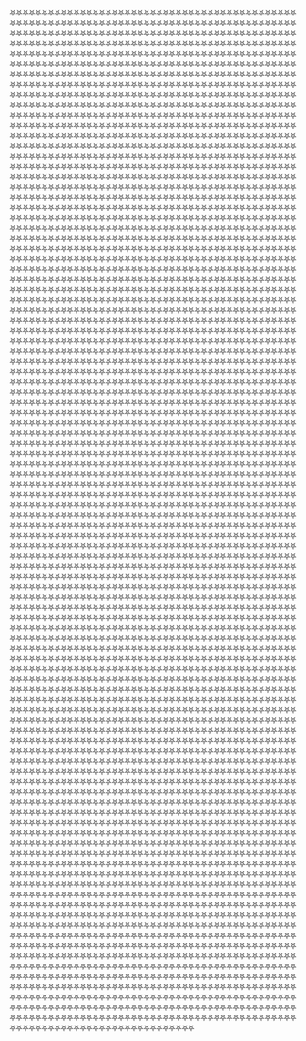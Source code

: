 ⛧⛧⛧⛧⛧⛧⛧⛧⛧⛧⛧⛧⛧⛧⛧⛧⛧⛧⛧⛧⛧⛧⛧⛧⛧⛧⛧⛧⛧⛧⛧⛧⛧⛧⛧⛧⛧⛧⛧⛧⛧⛧⛧⛧⛧⛧⛧⛧⛧⛧⛧⛧⛧⛧⛧⛧⛧⛧⛧⛧⛧⛧⛧⛧⛧⛧⛧⛧⛧⛧⛧⛧⛧⛧⛧⛧⛧⛧⛧⛧⛧⛧⛧⛧⛧⛧⛧⛧⛧⛧⛧⛧⛧⛧⛧⛧⛧⛧⛧⛧⛧⛧⛧⛧⛧⛧⛧⛧⛧⛧⛧⛧⛧⛧⛧⛧⛧⛧⛧⛧⛧⛧⛧⛧⛧⛧⛧⛧⛧⛧⛧⛧⛧⛧⛧⛧⛧⛧⛧⛧⛧⛧⛧⛧⛧⛧⛧⛧⛧⛧⛧⛧⛧⛧⛧⛧⛧⛧⛧⛧⛧⛧⛧⛧⛧⛧⛧⛧⛧⛧⛧⛧⛧⛧⛧⛧⛧⛧⛧⛧⛧⛧⛧⛧⛧⛧⛧⛧⛧⛧⛧⛧⛧⛧⛧⛧⛧⛧⛧⛧⛧⛧⛧⛧⛧⛧⛧⛧⛧⛧⛧⛧⛧⛧⛧⛧⛧⛧⛧⛧⛧⛧⛧⛧⛧⛧⛧⛧⛧⛧⛧⛧⛧⛧⛧⛧⛧⛧⛧⛧⛧⛧⛧⛧⛧⛧⛧⛧⛧⛧⛧⛧⛧⛧⛧⛧⛧⛧⛧⛧⛧⛧⛧⛧⛧⛧⛧⛧⛧⛧⛧⛧⛧⛧⛧⛧⛧⛧⛧⛧⛧⛧⛧⛧⛧⛧⛧⛧⛧⛧⛧⛧⛧⛧⛧⛧⛧⛧⛧⛧⛧⛧⛧⛧⛧⛧⛧⛧⛧⛧⛧⛧⛧⛧⛧⛧⛧⛧⛧⛧⛧⛧⛧⛧⛧⛧⛧⛧⛧⛧⛧⛧⛧⛧⛧⛧⛧⛧⛧⛧⛧⛧⛧⛧⛧⛧⛧⛧⛧⛧⛧⛧⛧⛧⛧⛧⛧⛧⛧⛧⛧⛧⛧⛧⛧⛧⛧⛧⛧⛧⛧⛧⛧⛧⛧⛧⛧⛧⛧⛧⛧⛧⛧⛧⛧⛧⛧⛧⛧⛧⛧⛧⛧⛧⛧⛧⛧⛧⛧⛧⛧⛧⛧⛧⛧⛧⛧⛧⛧⛧⛧⛧⛧⛧⛧⛧⛧⛧⛧⛧⛧⛧⛧⛧⛧⛧⛧⛧⛧⛧⛧⛧⛧⛧⛧⛧⛧⛧⛧⛧⛧⛧⛧⛧⛧⛧⛧⛧⛧⛧⛧⛧⛧⛧⛧⛧⛧⛧⛧⛧⛧⛧⛧⛧⛧⛧⛧⛧⛧⛧⛧⛧⛧⛧⛧⛧⛧⛧⛧⛧⛧⛧⛧⛧⛧⛧⛧⛧⛧⛧⛧⛧⛧⛧⛧⛧⛧⛧⛧⛧⛧⛧⛧⛧⛧⛧⛧⛧⛧⛧⛧⛧⛧⛧⛧⛧⛧⛧⛧⛧⛧⛧⛧⛧⛧⛧⛧⛧⛧⛧⛧⛧⛧⛧⛧⛧⛧⛧⛧⛧⛧⛧⛧⛧⛧⛧⛧⛧⛧⛧⛧⛧⛧⛧⛧⛧⛧⛧⛧⛧⛧⛧⛧⛧⛧⛧⛧⛧⛧⛧⛧⛧⛧⛧⛧⛧⛧⛧⛧⛧⛧⛧⛧⛧⛧⛧⛧⛧⛧⛧⛧⛧⛧⛧⛧⛧⛧⛧⛧⛧⛧⛧⛧⛧⛧⛧⛧⛧⛧⛧⛧⛧⛧⛧⛧⛧⛧⛧⛧⛧⛧⛧⛧⛧⛧⛧⛧⛧⛧⛧⛧⛧⛧⛧⛧⛧⛧⛧⛧⛧⛧⛧⛧⛧⛧⛧⛧⛧⛧⛧⛧⛧⛧⛧⛧⛧⛧⛧⛧⛧⛧⛧⛧⛧⛧⛧⛧⛧⛧⛧⛧⛧⛧⛧⛧⛧⛧⛧⛧⛧⛧⛧⛧⛧⛧⛧⛧⛧⛧⛧⛧⛧⛧⛧⛧⛧⛧⛧⛧⛧⛧⛧⛧⛧⛧⛧⛧⛧⛧⛧⛧⛧⛧⛧⛧⛧⛧⛧⛧⛧⛧⛧⛧⛧⛧⛧⛧⛧⛧⛧⛧⛧⛧⛧⛧⛧⛧⛧⛧⛧⛧⛧⛧⛧⛧⛧⛧⛧⛧⛧⛧⛧⛧⛧⛧⛧⛧⛧⛧⛧⛧⛧⛧⛧⛧⛧⛧⛧⛧⛧⛧⛧⛧⛧⛧⛧⛧⛧⛧⛧⛧⛧⛧⛧⛧⛧⛧⛧⛧⛧⛧⛧⛧⛧⛧⛧⛧⛧⛧⛧⛧⛧⛧⛧⛧⛧⛧⛧⛧⛧⛧⛧⛧⛧⛧⛧⛧⛧⛧⛧⛧⛧⛧⛧⛧⛧⛧⛧⛧⛧⛧⛧⛧⛧⛧⛧⛧⛧⛧⛧⛧⛧⛧⛧⛧⛧⛧⛧⛧⛧⛧⛧⛧⛧⛧⛧⛧⛧⛧⛧⛧⛧⛧⛧⛧⛧⛧⛧⛧⛧⛧⛧⛧⛧⛧⛧⛧⛧⛧⛧⛧⛧⛧⛧⛧⛧⛧⛧⛧⛧⛧⛧⛧⛧⛧⛧⛧⛧⛧⛧⛧⛧⛧⛧⛧⛧⛧⛧⛧⛧⛧⛧⛧⛧⛧⛧⛧⛧⛧⛧⛧⛧⛧⛧⛧⛧⛧⛧⛧⛧⛧⛧⛧⛧⛧⛧⛧⛧⛧⛧⛧⛧⛧⛧⛧⛧⛧⛧⛧⛧⛧⛧⛧⛧⛧⛧⛧⛧⛧⛧⛧⛧⛧⛧⛧⛧⛧⛧⛧⛧⛧⛧⛧⛧⛧⛧⛧⛧⛧⛧⛧⛧⛧⛧⛧⛧⛧⛧⛧⛧⛧⛧⛧⛧⛧⛧⛧⛧⛧⛧⛧⛧⛧⛧⛧⛧⛧⛧⛧⛧⛧⛧⛧⛧⛧⛧⛧⛧⛧⛧⛧⛧⛧⛧⛧⛧⛧⛧⛧⛧⛧⛧⛧⛧⛧⛧⛧⛧⛧⛧⛧⛧⛧⛧⛧⛧⛧⛧⛧⛧⛧⛧⛧⛧⛧⛧⛧⛧⛧⛧⛧⛧⛧⛧⛧⛧⛧⛧⛧⛧⛧⛧⛧⛧⛧⛧⛧⛧⛧⛧⛧⛧⛧⛧⛧⛧⛧⛧⛧⛧⛧⛧⛧⛧⛧⛧⛧⛧⛧⛧⛧⛧⛧⛧⛧⛧⛧⛧⛧⛧⛧⛧⛧⛧⛧⛧⛧⛧⛧⛧⛧⛧⛧⛧⛧⛧⛧⛧⛧⛧⛧⛧⛧⛧⛧⛧⛧⛧⛧⛧⛧⛧⛧⛧⛧⛧⛧⛧⛧⛧⛧⛧⛧⛧⛧⛧⛧⛧⛧⛧⛧⛧⛧⛧⛧⛧⛧⛧⛧⛧⛧⛧⛧⛧⛧⛧⛧⛧⛧⛧⛧⛧⛧⛧⛧⛧⛧⛧⛧⛧⛧⛧⛧⛧⛧⛧⛧⛧⛧⛧⛧⛧⛧⛧⛧⛧⛧⛧⛧⛧⛧⛧⛧⛧⛧⛧⛧⛧⛧⛧⛧⛧⛧⛧⛧⛧⛧⛧⛧⛧⛧⛧⛧⛧⛧⛧⛧⛧⛧⛧⛧⛧⛧⛧⛧⛧⛧⛧⛧⛧⛧⛧⛧⛧⛧⛧⛧⛧⛧⛧⛧⛧⛧⛧⛧⛧⛧⛧⛧⛧⛧⛧⛧⛧⛧⛧⛧⛧⛧⛧⛧⛧⛧⛧⛧⛧⛧⛧⛧⛧⛧⛧⛧⛧⛧⛧⛧⛧⛧⛧⛧⛧⛧⛧⛧⛧⛧⛧⛧⛧⛧⛧⛧⛧⛧⛧⛧⛧⛧⛧⛧⛧⛧⛧⛧⛧⛧⛧⛧⛧⛧⛧⛧⛧⛧⛧⛧⛧⛧⛧⛧⛧⛧⛧⛧⛧⛧⛧⛧⛧⛧⛧⛧⛧⛧⛧⛧⛧⛧⛧⛧⛧⛧⛧⛧⛧⛧⛧⛧⛧⛧⛧⛧⛧⛧⛧⛧⛧⛧⛧⛧⛧⛧⛧⛧⛧⛧⛧⛧⛧⛧⛧⛧⛧⛧⛧⛧⛧⛧⛧⛧⛧⛧⛧⛧⛧⛧⛧⛧⛧⛧⛧⛧⛧⛧⛧⛧⛧⛧⛧⛧⛧⛧⛧⛧⛧⛧⛧⛧⛧⛧⛧⛧⛧⛧⛧⛧⛧⛧⛧⛧⛧⛧⛧⛧⛧⛧⛧⛧⛧⛧⛧⛧⛧⛧⛧⛧⛧⛧⛧⛧⛧⛧⛧⛧⛧⛧⛧⛧⛧⛧⛧⛧⛧⛧⛧⛧⛧⛧⛧⛧⛧⛧⛧⛧⛧⛧⛧⛧⛧⛧⛧⛧⛧⛧⛧⛧⛧⛧⛧⛧⛧⛧⛧⛧⛧⛧⛧⛧⛧⛧⛧⛧⛧⛧⛧⛧⛧⛧⛧⛧⛧⛧⛧⛧⛧⛧⛧⛧⛧⛧⛧⛧⛧⛧⛧⛧⛧⛧⛧⛧⛧⛧⛧⛧⛧⛧⛧⛧⛧⛧⛧⛧⛧⛧⛧⛧⛧⛧⛧⛧⛧⛧⛧⛧⛧⛧⛧⛧⛧⛧⛧⛧⛧⛧⛧⛧⛧⛧⛧⛧⛧⛧⛧⛧⛧⛧⛧⛧⛧⛧⛧⛧⛧⛧⛧⛧⛧⛧⛧⛧⛧⛧⛧⛧⛧⛧⛧⛧⛧⛧⛧⛧⛧⛧⛧⛧⛧⛧⛧⛧⛧⛧⛧⛧⛧⛧⛧⛧⛧⛧⛧⛧⛧⛧⛧⛧⛧⛧⛧⛧⛧⛧⛧⛧⛧⛧⛧⛧⛧⛧⛧⛧⛧⛧⛧⛧⛧⛧⛧⛧⛧⛧⛧⛧⛧⛧⛧⛧⛧⛧⛧⛧⛧⛧⛧⛧⛧⛧⛧⛧⛧⛧⛧⛧⛧⛧⛧⛧⛧⛧⛧⛧⛧⛧⛧⛧⛧⛧⛧⛧⛧⛧⛧⛧⛧⛧⛧⛧⛧⛧⛧⛧⛧⛧⛧⛧⛧⛧⛧⛧⛧⛧⛧⛧⛧⛧⛧⛧⛧⛧⛧⛧⛧⛧⛧⛧⛧⛧⛧⛧⛧⛧⛧⛧⛧⛧⛧⛧⛧⛧⛧⛧⛧⛧⛧⛧⛧⛧⛧⛧⛧⛧⛧⛧⛧⛧⛧⛧⛧⛧⛧⛧⛧⛧⛧⛧⛧⛧⛧⛧⛧⛧⛧⛧⛧⛧⛧⛧⛧⛧⛧⛧⛧⛧⛧⛧⛧⛧⛧⛧⛧⛧⛧⛧⛧⛧⛧⛧⛧⛧⛧⛧⛧⛧⛧⛧⛧⛧⛧⛧⛧⛧⛧⛧⛧⛧⛧⛧⛧⛧⛧⛧⛧⛧⛧⛧⛧⛧⛧⛧⛧⛧⛧⛧⛧⛧⛧⛧⛧⛧⛧⛧⛧⛧⛧⛧⛧⛧⛧⛧⛧⛧⛧⛧⛧⛧⛧⛧⛧⛧⛧⛧⛧⛧⛧⛧⛧⛧⛧⛧⛧⛧⛧⛧⛧⛧⛧⛧⛧⛧⛧⛧⛧⛧⛧⛧⛧⛧⛧⛧⛧⛧⛧⛧⛧⛧⛧⛧⛧⛧⛧⛧⛧⛧⛧⛧⛧⛧⛧⛧⛧⛧⛧⛧⛧⛧⛧⛧⛧⛧⛧⛧⛧⛧⛧⛧⛧⛧⛧⛧⛧⛧⛧⛧⛧⛧⛧⛧⛧⛧⛧⛧⛧⛧⛧⛧⛧⛧⛧⛧⛧⛧⛧⛧⛧⛧⛧⛧⛧⛧⛧⛧⛧⛧⛧⛧⛧⛧⛧⛧⛧⛧⛧⛧⛧⛧⛧⛧⛧⛧⛧⛧⛧⛧⛧⛧⛧⛧⛧⛧⛧⛧⛧⛧⛧⛧⛧⛧⛧⛧⛧⛧⛧⛧⛧⛧⛧⛧⛧⛧⛧⛧⛧⛧⛧⛧⛧⛧⛧⛧⛧⛧⛧⛧⛧⛧⛧⛧⛧⛧⛧⛧⛧⛧⛧⛧⛧⛧⛧⛧⛧⛧⛧⛧⛧⛧⛧⛧⛧⛧⛧⛧⛧⛧⛧⛧⛧⛧⛧⛧⛧⛧⛧⛧⛧⛧⛧⛧⛧⛧⛧⛧⛧⛧⛧⛧⛧⛧⛧⛧⛧⛧⛧⛧⛧⛧⛧⛧⛧⛧⛧⛧⛧⛧⛧⛧⛧⛧⛧⛧⛧⛧⛧⛧⛧⛧⛧⛧⛧⛧⛧⛧⛧⛧⛧⛧⛧⛧⛧⛧⛧⛧⛧⛧⛧⛧⛧⛧⛧⛧⛧⛧⛧⛧⛧⛧⛧⛧⛧⛧⛧⛧⛧⛧⛧⛧⛧⛧⛧⛧⛧⛧⛧⛧⛧⛧⛧⛧⛧⛧⛧⛧⛧⛧⛧⛧⛧⛧⛧⛧⛧⛧⛧⛧⛧⛧⛧⛧⛧⛧⛧⛧⛧⛧⛧⛧⛧⛧⛧⛧⛧⛧⛧⛧⛧⛧⛧⛧⛧⛧⛧⛧⛧⛧⛧⛧⛧⛧⛧⛧⛧⛧⛧⛧⛧⛧⛧⛧⛧⛧⛧⛧⛧⛧⛧⛧⛧⛧⛧⛧⛧⛧⛧⛧⛧⛧⛧⛧⛧⛧⛧⛧⛧⛧⛧⛧⛧⛧⛧⛧⛧⛧⛧⛧⛧⛧⛧⛧⛧⛧⛧⛧⛧⛧⛧⛧⛧⛧⛧⛧⛧⛧⛧⛧⛧⛧⛧⛧⛧⛧⛧⛧⛧⛧⛧⛧⛧⛧⛧⛧⛧⛧⛧⛧⛧⛧⛧⛧⛧⛧⛧⛧⛧⛧⛧⛧⛧⛧⛧⛧⛧⛧⛧⛧⛧⛧⛧⛧⛧⛧⛧⛧⛧⛧⛧⛧⛧⛧⛧⛧⛧⛧⛧⛧⛧⛧⛧⛧⛧⛧⛧⛧⛧⛧⛧⛧⛧⛧⛧⛧⛧⛧⛧⛧⛧⛧⛧⛧⛧⛧⛧⛧⛧⛧⛧⛧⛧⛧⛧⛧⛧⛧⛧⛧⛧⛧⛧⛧⛧⛧⛧⛧⛧⛧⛧⛧⛧⛧⛧⛧⛧⛧⛧⛧⛧⛧⛧⛧⛧⛧⛧⛧⛧⛧⛧⛧⛧⛧⛧⛧⛧⛧⛧⛧⛧⛧⛧⛧⛧⛧⛧⛧⛧⛧⛧⛧⛧⛧⛧⛧⛧⛧⛧⛧⛧⛧⛧⛧⛧⛧⛧⛧⛧⛧⛧⛧⛧⛧⛧⛧⛧⛧⛧⛧⛧⛧⛧⛧⛧⛧⛧⛧⛧⛧⛧⛧⛧⛧⛧⛧⛧⛧⛧⛧⛧⛧⛧⛧⛧⛧⛧⛧⛧⛧⛧⛧⛧⛧⛧⛧⛧⛧⛧⛧⛧⛧⛧⛧⛧⛧⛧⛧⛧⛧⛧⛧⛧⛧⛧⛧⛧⛧⛧⛧⛧⛧⛧⛧⛧⛧⛧⛧⛧⛧⛧⛧⛧⛧⛧⛧⛧⛧⛧⛧⛧⛧⛧⛧⛧⛧⛧⛧⛧⛧⛧⛧⛧⛧⛧⛧⛧⛧⛧⛧⛧⛧⛧⛧⛧⛧⛧⛧⛧⛧⛧⛧⛧⛧⛧⛧⛧⛧⛧⛧⛧⛧⛧⛧⛧⛧⛧⛧⛧⛧⛧⛧⛧⛧⛧⛧⛧⛧⛧⛧⛧⛧⛧⛧⛧⛧⛧⛧⛧⛧⛧⛧⛧⛧⛧⛧⛧⛧⛧⛧⛧⛧⛧⛧⛧⛧⛧⛧⛧⛧⛧⛧⛧⛧⛧⛧⛧⛧⛧⛧⛧⛧⛧⛧⛧⛧⛧⛧⛧⛧⛧⛧⛧⛧⛧⛧⛧⛧⛧⛧⛧⛧⛧⛧⛧⛧⛧⛧⛧⛧⛧⛧⛧⛧⛧⛧⛧⛧⛧⛧⛧⛧⛧⛧⛧⛧⛧⛧⛧⛧⛧⛧⛧⛧⛧⛧⛧⛧⛧⛧⛧⛧⛧⛧⛧⛧⛧⛧⛧⛧⛧⛧⛧⛧⛧⛧⛧⛧⛧⛧⛧⛧⛧⛧⛧⛧⛧⛧⛧⛧⛧⛧⛧⛧⛧⛧⛧⛧⛧⛧⛧⛧⛧⛧⛧⛧⛧⛧⛧⛧⛧⛧⛧⛧⛧⛧⛧⛧⛧⛧⛧⛧⛧⛧⛧⛧⛧⛧⛧⛧⛧⛧⛧⛧⛧⛧⛧⛧⛧⛧⛧⛧⛧⛧⛧⛧⛧⛧⛧⛧⛧⛧⛧⛧⛧⛧⛧⛧⛧⛧⛧⛧⛧⛧⛧⛧⛧⛧⛧⛧⛧⛧⛧⛧⛧⛧⛧⛧⛧⛧⛧⛧⛧⛧⛧⛧⛧⛧⛧⛧⛧⛧⛧⛧⛧⛧⛧⛧⛧⛧⛧⛧⛧⛧⛧⛧⛧⛧⛧⛧⛧⛧⛧⛧⛧⛧⛧⛧⛧⛧⛧⛧⛧⛧⛧⛧⛧⛧⛧⛧⛧⛧⛧⛧⛧⛧⛧⛧⛧⛧⛧⛧⛧⛧⛧⛧⛧⛧⛧⛧⛧⛧⛧⛧⛧⛧⛧⛧⛧⛧⛧⛧⛧⛧⛧⛧⛧⛧⛧⛧⛧⛧⛧⛧⛧⛧⛧⛧⛧⛧⛧⛧⛧⛧⛧⛧⛧⛧⛧⛧⛧⛧⛧⛧⛧⛧⛧⛧⛧⛧⛧⛧⛧⛧⛧⛧⛧⛧⛧⛧⛧⛧⛧⛧⛧⛧⛧⛧⛧⛧⛧⛧⛧⛧⛧⛧⛧⛧⛧⛧⛧⛧⛧⛧⛧⛧⛧⛧⛧⛧⛧⛧⛧⛧⛧⛧⛧⛧⛧⛧⛧⛧⛧⛧⛧⛧⛧⛧⛧⛧⛧⛧⛧⛧⛧⛧⛧⛧⛧⛧⛧⛧⛧⛧⛧⛧⛧⛧⛧⛧⛧⛧⛧⛧⛧⛧⛧⛧⛧⛧⛧⛧⛧⛧⛧⛧⛧⛧⛧⛧⛧⛧⛧⛧⛧⛧⛧⛧⛧⛧⛧⛧⛧⛧⛧⛧⛧⛧⛧⛧⛧⛧⛧⛧⛧⛧⛧⛧⛧⛧⛧⛧⛧⛧⛧⛧⛧⛧⛧⛧⛧⛧⛧⛧⛧⛧⛧⛧⛧⛧⛧⛧⛧⛧⛧⛧⛧⛧⛧⛧⛧⛧⛧⛧⛧⛧⛧⛧⛧⛧⛧⛧⛧⛧⛧⛧⛧⛧⛧⛧⛧⛧⛧⛧⛧⛧⛧⛧⛧⛧⛧⛧⛧⛧⛧⛧⛧⛧⛧⛧⛧⛧⛧⛧⛧⛧⛧⛧⛧⛧⛧⛧⛧⛧⛧⛧⛧⛧⛧⛧⛧⛧⛧⛧⛧⛧⛧⛧⛧⛧⛧⛧⛧⛧⛧⛧⛧⛧⛧⛧⛧⛧⛧⛧⛧⛧⛧⛧⛧⛧⛧⛧⛧⛧⛧⛧⛧⛧⛧⛧⛧⛧⛧⛧⛧⛧⛧⛧⛧⛧⛧⛧⛧⛧⛧⛧⛧⛧⛧⛧⛧⛧⛧⛧⛧⛧⛧⛧⛧⛧⛧⛧⛧⛧⛧⛧⛧⛧⛧⛧⛧⛧⛧⛧⛧⛧⛧⛧⛧⛧⛧⛧⛧⛧⛧⛧⛧⛧⛧⛧⛧⛧⛧⛧⛧⛧⛧⛧⛧⛧⛧⛧⛧⛧⛧⛧⛧⛧⛧⛧⛧⛧⛧⛧⛧⛧⛧⛧⛧⛧⛧⛧⛧⛧⛧⛧⛧⛧⛧⛧⛧⛧⛧⛧⛧⛧⛧⛧⛧⛧⛧⛧⛧⛧⛧⛧⛧⛧⛧⛧⛧⛧⛧⛧⛧⛧⛧⛧⛧⛧⛧⛧⛧⛧⛧⛧⛧⛧⛧⛧⛧⛧⛧⛧⛧⛧⛧⛧⛧⛧⛧⛧⛧⛧⛧⛧⛧⛧⛧⛧⛧⛧⛧⛧⛧⛧⛧⛧⛧⛧⛧⛧⛧⛧⛧⛧⛧⛧⛧⛧⛧⛧⛧⛧⛧⛧⛧⛧⛧⛧⛧⛧⛧⛧⛧⛧⛧⛧⛧⛧⛧⛧⛧⛧⛧⛧⛧⛧⛧⛧⛧⛧⛧⛧⛧⛧⛧⛧⛧⛧⛧⛧⛧⛧⛧⛧⛧⛧⛧⛧⛧⛧⛧⛧⛧⛧⛧⛧⛧⛧⛧⛧⛧⛧⛧⛧⛧⛧⛧⛧⛧⛧⛧⛧⛧⛧⛧⛧⛧⛧⛧⛧⛧⛧⛧⛧⛧⛧⛧⛧⛧⛧⛧⛧⛧⛧⛧⛧⛧⛧⛧⛧⛧⛧⛧⛧⛧⛧⛧⛧⛧⛧⛧⛧⛧⛧⛧⛧⛧⛧⛧⛧⛧⛧⛧⛧⛧⛧⛧⛧⛧⛧⛧⛧⛧⛧⛧⛧⛧⛧⛧⛧⛧⛧⛧⛧⛧⛧⛧⛧⛧⛧⛧⛧⛧⛧⛧⛧⛧⛧⛧⛧⛧⛧⛧⛧⛧⛧⛧⛧⛧⛧⛧⛧⛧⛧⛧⛧⛧⛧⛧⛧⛧⛧⛧⛧⛧⛧⛧⛧⛧⛧⛧⛧⛧⛧⛧⛧⛧⛧⛧⛧⛧⛧⛧⛧⛧⛧⛧⛧⛧⛧⛧⛧⛧⛧⛧⛧⛧⛧⛧⛧⛧⛧⛧⛧⛧⛧⛧⛧⛧⛧⛧⛧⛧⛧⛧⛧⛧⛧⛧⛧⛧⛧⛧⛧⛧⛧⛧⛧⛧⛧⛧⛧⛧⛧⛧⛧⛧⛧⛧⛧⛧⛧⛧⛧⛧⛧⛧⛧⛧⛧⛧⛧⛧⛧⛧⛧⛧⛧⛧⛧⛧⛧⛧⛧⛧⛧⛧⛧⛧⛧⛧⛧⛧⛧⛧⛧⛧⛧⛧⛧⛧⛧⛧⛧⛧⛧⛧⛧⛧⛧⛧⛧⛧⛧⛧⛧⛧⛧⛧⛧⛧⛧⛧⛧⛧⛧⛧⛧⛧⛧⛧⛧⛧⛧⛧⛧⛧⛧⛧⛧⛧⛧⛧⛧⛧⛧⛧⛧⛧⛧⛧⛧⛧⛧⛧⛧⛧⛧⛧⛧⛧⛧⛧⛧⛧⛧⛧⛧⛧⛧⛧⛧⛧⛧⛧⛧⛧⛧⛧⛧⛧⛧⛧⛧⛧⛧⛧⛧⛧⛧⛧⛧⛧⛧⛧⛧⛧⛧⛧⛧⛧⛧⛧⛧⛧⛧⛧⛧⛧⛧⛧⛧⛧⛧⛧⛧⛧⛧⛧⛧⛧⛧⛧⛧⛧⛧⛧⛧⛧⛧⛧⛧⛧⛧⛧⛧⛧⛧⛧⛧⛧⛧⛧⛧⛧⛧⛧⛧⛧⛧⛧⛧⛧⛧⛧⛧⛧⛧⛧⛧⛧⛧⛧⛧⛧⛧⛧⛧⛧⛧⛧⛧⛧⛧⛧⛧⛧⛧⛧⛧⛧⛧⛧⛧⛧⛧⛧⛧⛧⛧⛧⛧⛧⛧⛧⛧⛧⛧⛧⛧⛧⛧⛧⛧⛧⛧⛧⛧⛧⛧⛧⛧⛧⛧⛧⛧⛧⛧⛧⛧⛧⛧⛧⛧⛧⛧⛧⛧⛧⛧⛧⛧⛧⛧⛧⛧⛧⛧⛧⛧⛧⛧⛧⛧⛧⛧⛧⛧⛧⛧⛧⛧⛧⛧⛧⛧⛧⛧⛧⛧⛧⛧⛧⛧⛧⛧⛧⛧⛧⛧⛧⛧⛧⛧⛧⛧⛧⛧⛧⛧⛧⛧⛧⛧⛧⛧⛧⛧⛧⛧⛧⛧⛧⛧⛧⛧⛧⛧⛧⛧⛧⛧⛧⛧⛧⛧⛧⛧⛧⛧⛧⛧⛧⛧⛧⛧⛧⛧⛧⛧⛧⛧⛧⛧⛧⛧⛧⛧⛧⛧⛧⛧⛧⛧⛧⛧⛧⛧⛧⛧⛧⛧⛧⛧⛧⛧⛧⛧⛧⛧⛧⛧⛧⛧⛧⛧⛧⛧⛧⛧⛧⛧⛧⛧⛧⛧⛧⛧⛧⛧⛧⛧⛧⛧⛧⛧⛧⛧⛧⛧⛧⛧⛧⛧⛧⛧⛧⛧⛧⛧⛧⛧⛧⛧⛧⛧⛧⛧⛧⛧⛧⛧⛧⛧⛧⛧⛧⛧⛧⛧⛧⛧⛧⛧⛧⛧⛧⛧⛧⛧⛧⛧⛧⛧⛧⛧⛧⛧⛧⛧⛧⛧⛧⛧⛧⛧⛧⛧⛧⛧⛧⛧⛧⛧⛧⛧⛧⛧⛧⛧⛧⛧⛧⛧⛧⛧⛧⛧⛧⛧⛧⛧⛧⛧⛧⛧⛧⛧⛧⛧⛧⛧⛧⛧⛧⛧⛧⛧⛧⛧⛧⛧⛧⛧⛧⛧⛧⛧⛧⛧⛧⛧⛧⛧⛧⛧⛧⛧⛧⛧⛧⛧⛧⛧⛧⛧⛧⛧⛧⛧⛧⛧⛧⛧⛧⛧⛧⛧⛧⛧⛧⛧⛧⛧⛧⛧⛧⛧⛧⛧⛧⛧⛧⛧⛧⛧⛧⛧⛧⛧⛧⛧⛧⛧⛧⛧⛧⛧⛧⛧⛧⛧⛧⛧⛧⛧⛧⛧⛧⛧⛧⛧⛧⛧⛧⛧⛧⛧⛧⛧⛧⛧⛧⛧⛧⛧⛧⛧⛧⛧⛧⛧⛧⛧⛧⛧⛧⛧⛧⛧⛧⛧⛧⛧⛧⛧⛧⛧⛧⛧⛧⛧⛧⛧⛧⛧⛧⛧⛧⛧⛧⛧⛧⛧⛧⛧⛧⛧⛧⛧⛧⛧⛧⛧⛧⛧⛧⛧⛧⛧⛧⛧⛧⛧⛧⛧⛧⛧⛧⛧⛧⛧⛧⛧⛧⛧⛧⛧⛧⛧⛧⛧⛧⛧⛧⛧⛧⛧⛧⛧⛧⛧⛧⛧⛧⛧⛧⛧⛧⛧⛧⛧⛧⛧⛧⛧⛧⛧⛧⛧⛧⛧⛧⛧⛧⛧⛧⛧⛧⛧⛧⛧⛧⛧⛧⛧⛧⛧⛧⛧⛧⛧⛧⛧⛧⛧⛧⛧⛧⛧⛧⛧⛧⛧⛧⛧⛧⛧⛧⛧⛧⛧⛧⛧⛧⛧⛧⛧⛧⛧⛧⛧⛧⛧⛧⛧⛧⛧⛧⛧⛧⛧⛧⛧⛧⛧⛧⛧⛧⛧⛧⛧⛧⛧⛧⛧⛧⛧⛧⛧⛧⛧⛧⛧⛧⛧⛧⛧⛧⛧⛧⛧⛧⛧⛧⛧⛧⛧⛧⛧⛧⛧⛧⛧⛧⛧⛧⛧⛧⛧⛧⛧⛧⛧⛧⛧⛧
